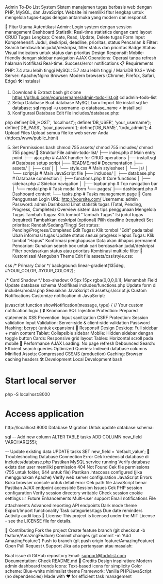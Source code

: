 Admin To-Do List System
Sistem manajemen tugas berbasis web dengan PHP, MySQL, dan JavaScript. Website ini memiliki fitur lengkap untuk mengelola tugas-tugas dengan antarmuka yang modern dan responsif.

🚀 Fitur Utama
Autentikasi Admin: Login system dengan session management
Dashboard Statistik: Real-time statistics dengan card layout
CRUD Tugas Lengkap: Create, Read, Update, Delete tugas
Form Input Komprehensif: Judul, deskripsi, deadline, prioritas, status
Pencarian & Filter: Search berdasarkan judul/deskripsi, filter status dan prioritas
Badge Status: Visual indicators untuk status dan prioritas
Design Responsif: Mobile-friendly dengan sidebar navigation
AJAX Operations: Operasi tanpa refresh halaman
Notifikasi Real-time: Success/error notifications
📋 Requirements
PHP: 7.4 atau lebih tinggi
MySQL: 5.7 atau lebih tinggi / MariaDB 10.3+
Web Server: Apache/Nginx
Browser: Modern browsers (Chrome, Firefox, Safari, Edge)
🛠️ Instalasi
1. Download & Extract
bash
git clone https://github.com/yourusername/admin-todo-list.git
cd admin-todo-list
2. Setup Database
Buat database MySQL baru
Import file install.sql ke database:
sql
mysql -u username -p database_name < install.sql
3. Konfigurasi Database
Edit file includes/database.php:

php
define('DB_HOST', 'localhost');
define('DB_USER', 'your_username');
define('DB_PASS', 'your_password');
define('DB_NAME', 'todo_admin');
4. Upload Files
Upload semua file ke web server Anda (htdocs/www/public_html)

5. Set Permissions
bash
chmod 755 assets/
chmod 755 includes/
chmod 755 pages/
📁 Struktur File
admin-todo-list/
├── index.php              # Main entry point
├── ajax.php               # AJAX handler for CRUD operations
├── install.sql            # Database setup script
├── README.md              # Documentation
├── assets/
│   ├── css/
│   │   └── style.css      # Main stylesheet
│   └── js/
│       └── script.js      # Main JavaScript file
├── includes/
│   ├── database.php       # Database connection
│   ├── functions.php      # Core functions
│   ├── sidebar.php        # Sidebar navigation
│   ├── topbar.php         # Top navigation bar
│   └── modal.php          # Task modal form
└── pages/
    ├── dashboard.php      # Dashboard content
    └── tasks.php          # Tasks management page
🎯 Cara Penggunaan
Login
URL: http://yoursite.com/
Username: admin
Password: admin
Dashboard
Lihat statistik tugas (Total, Pending, Progress, Completed)
Overview sistem dan tips penggunaan
Mengelola Tugas
Tambah Tugas: Klik tombol "Tambah Tugas"
Isi judul tugas (required)
Tambahkan deskripsi (optional)
Pilih deadline (required)
Set prioritas: Rendah/Sedang/Tinggi
Set status: Pending/Progress/Completed
Edit Tugas: Klik tombol "Edit" pada tabel
Ubah informasi tugas
Update status sesuai progress
Hapus Tugas: Klik tombol "Hapus"
Konfirmasi penghapusan
Data akan dihapus permanent
Pencarian:
Gunakan search box untuk cari berdasarkan judul/deskripsi
Filter berdasarkan status atau prioritas
Kombinasi multiple filter
🎨 Kustomisasi
Mengubah Theme
Edit file assets/css/style.css:

css
/* Primary Color */
background: linear-gradient(135deg, #YOUR_COLOR, #YOUR_COLOR2);

/* Card Shadow */
box-shadow: 0 5px 15px rgba(0,0,0,0.1);
Menambah Field
Update database schema
Modifikasi includes/functions.php
Update form di includes/modal.php
Sesuaikan JavaScript di assets/js/script.js
Custom Notifications
Customize notification di JavaScript:

javascript
function showNotification(message, type) {
    // Your custom notification logic
}
🔒 Keamanan
SQL Injection Protection: Prepared statements
XSS Prevention: Input sanitization
CSRF Protection: Session validation
Input Validation: Server-side & client-side validation
Password Hashing: bcrypt (untuk expansion)
📱 Responsif Design
Desktop: Full sidebar + main content
Tablet: Collapsible sidebar
Mobile: Hidden sidebar dengan toggle button
Cards: Responsive grid layout
Tables: Horizontal scroll pada mobile
🚀 Performance
AJAX Loading: No page refresh
Debounced Search: Efficient search queries
Optimized Queries: Indexed database columns
Minified Assets: Compressed CSS/JS (production)
Caching: Browser caching headers
🛠️ Development
Local Development
bash
# Start local server
php -S localhost:8000

# Access application
http://localhost:8000
Database Migration
Untuk update database schema:

sql
-- Add new column
ALTER TABLE tasks ADD COLUMN new_field VARCHAR(255);

-- Update existing data
UPDATE tasks SET new_field = 'default_value';
🐛 Troubleshooting
Database Connection Error
Cek kredensial database di includes/database.php
Pastikan MySQL service running
Verify database exists dan user memiliki permission
404 Not Found
Cek file permissions (755 untuk folder, 644 untuk file)
Pastikan .htaccess configured (jika menggunakan Apache)
Verify web server configuration
JavaScript Errors
Buka browser console untuk detail error
Cek path file JavaScript benar
Pastikan AJAX endpoint accessible
Session Issues
Cek PHP session configuration
Verify session directory writable
Check session cookie settings
📈 Future Enhancements
 Multi-user support
 Email notifications
 File attachments
 Advanced reporting
 API endpoints
 Dark mode theme
 Export/Import functionality
 Task categories/tags
 Due date reminders
 Activity audit logs
📄 License
This project is licensed under the MIT License - see the LICENSE file for details.

🤝 Contributing
Fork the project
Create feature branch (git checkout -b feature/AmazingFeature)
Commit changes (git commit -m 'Add AmazingFeature')
Push to branch (git push origin feature/AmazingFeature)
Open Pull Request
📞 Support
Jika ada pertanyaan atau masalah:

Buat issue di GitHub repository
Email: support@todolist.com
Documentation: Check README.md
🙏 Credits
Design inspiration: Modern admin dashboard trends
Icons: Text-based icons for simplicity
Color scheme: Blue-white minimalist theme
Framework: Vanilla PHP/JavaScript (no dependencies)
Made with ❤️ for efficient task management

